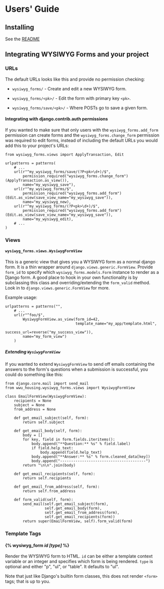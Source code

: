 # Users' Guide

## Installing

See the [README](../README.md)

## Integrating WYSIWYG Forms and your project

### URLs

The default URLs looks like this and provide no permission checking:

* `wysiwyg_forms/` - Create and edit a new WYSIWYG form.

* `wysiwyg_forms/<pk>/` - Edit the form with primary key `<pk>`.

* `wysiwyg_forms/save/<pk>/` - Where POSTs go to save a given form.

#### Integrating with django.contrib.auth permissions

If you wanted to make sure that only users with the `wysiwyg_forms.add_form`
permission can create forms and the `wysiwyg_forms.change_form` permission was
required to edit forms, instead of including the default URLs you would add this
to your project's URLs:

    from wysiwyg_forms.views import ApplyTransaction, Edit

    urlpatterns = patterns(
        # ...
        url(r"^my_wysiwyg_forms/save/(?P<pk>\d+)/$",
            permission_required("wysiwyg_forms.change_form")(ApplyTransaction.as_view()),
            name="my_wysiwyg_save"),
        url(r"^my_wysiwyg_forms/$",
            permission_required("wysiwyg_forms.add_form")(Edit.as_view(save_view_name="my_wysiwyg_save")),
            name="my_wysiwyg_new),
        url(r"^my_wysiwyg_forms/(?P<pk>\d+)/$",
            permission_required("wysiwyg_forms.add_form")(Edit.as_view(save_view_name="my_wysiwyg_save")),
            name="my_wysiwyg_edit),
        # ...
    )

### Views

#### `wysiwyg_forms.views.WysiwygFormView`

This is a generic view that gives you a WYSIWYG form as a normal django form. It
is a thin wrapper around `django.views.generic.FormView`. Provide `form_id` to
specify which `wysiwyg_forms.models.Form` instance to render as a Django form. A
good place to hook in your own functionality is by subclassing this class and
overriding/extending the `form_valid` method. Look in to
`django.views.generic.FormView` for more.

Example usage:

    urlpatterns = patterns("",
        # ...
        url(r"^foo/$",
            WysiwygFormView.as_view(form_id=42,
                                    template_name="my_app/template.html",
                                    success_url=reverse("my_success_view")),
            name="my_form_view")
        )

##### Extending `WysiwygFormView`

If you wanted to extend `WysiwygFormView` to send off emails containing the
answers to the form's questions when a submission is successful, you could do
something like this:

    from django.core.mail import send_mail
    from wwu_housing.wysiwyg_forms.views import WysiwygFormView

    class EmailFormView(WysiwygFormView):
        recipients = None
        subject = None
        from_address = None

        def get_email_subject(self, form):
            return self.subject

        def get_email_body(self, form):
            body = []
            for key, field in form.fields.iteritems():
                body.append("**Question:** %s" % field.label)
                if field.help_text:
                    body.append(field.help_text)
                body.append("**Answer:** %s" % form.cleaned_data[key])
                body.append("---------------------------------------")
            return "\n\n".join(body)

        def get_email_recipients(self, form):
            return self.recipients

        def get_email_from_address(self, form):
            return self.from_address

        def form_valid(self, form):
            send_mail(self.get_email_subject(form),
                      self.get_email_body(form),
                      self.get_email_from_address(form),
                      self.get_email_recipients(form))
            return super(EmailFormView, self).form_valid(form)

### Template Tags

#### {% wysiwyg_form *id* *[type]* %}

Render the WYSIWYG form to HTML. `id` can be either a template context variable
or an integer and specifies which form is being rendered. `type` is optional and
either "p", "ul", or "table". It defaults to "ul".

Note that just like Django's builtin form classes, this does not render `<form>`
tags; that is up to you.
